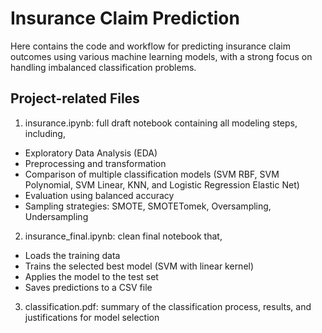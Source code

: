 # Insurance Claim Prediction

Here contains the code and workflow for predicting insurance claim outcomes using various machine learning models, with a strong focus on handling imbalanced classification problems.

## Project-related Files

1. insurance.ipynb: full draft notebook containing all modeling steps, including,

- Exploratory Data Analysis (EDA)
- Preprocessing and transformation
- Comparison of multiple classification models (SVM RBF, SVM Polynomial, SVM Linear, KNN, and Logistic Regression Elastic Net)
- Evaluation using balanced accuracy
- Sampling strategies: SMOTE, SMOTETomek, Oversampling, Undersampling

2. insurance_final.ipynb: clean final notebook that,

- Loads the training data
- Trains the selected best model (SVM with linear kernel)
- Applies the model to the test set
- Saves predictions to a CSV file

3. classification.pdf: summary of the classification process, results, and justifications for model selection
